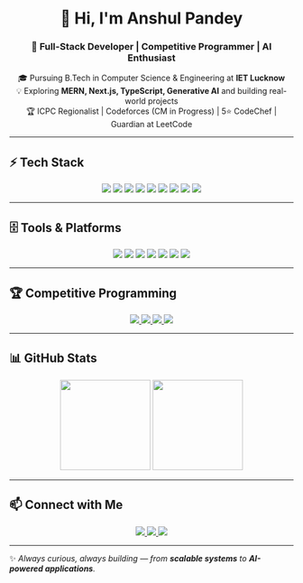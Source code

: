 <h1 align="center">👋 Hi, I'm Anshul Pandey</h1>
<h3 align="center">🚀 Full-Stack Developer | Competitive Programmer | AI Enthusiast</h3>
<p align="center">
  🎓 Pursuing B.Tech in Computer Science & Engineering at <b>IET Lucknow</b> <br/>
  💡 Exploring <b>MERN, Next.js, TypeScript, Generative AI</b> and building real-world projects <br/>
  🏆 ICPC Regionalist | Codeforces (CM in Progress) | 5⭐ CodeChef | Guardian at LeetCode <br/>
</p>

---

## ⚡ Tech Stack
<p align="center">
  <img src="https://img.shields.io/badge/React-%2320232a.svg?style=for-the-badge&logo=react&logoColor=%2361DAFB" />
  <img src="https://img.shields.io/badge/Next.js-000000?style=for-the-badge&logo=nextdotjs&logoColor=white" />
  <img src="https://img.shields.io/badge/Node.js-339933?style=for-the-badge&logo=nodedotjs&logoColor=white" />
  <img src="https://img.shields.io/badge/Express.js-404D59?style=for-the-badge" />
  <img src="https://img.shields.io/badge/MongoDB-4EA94B?style=for-the-badge&logo=mongodb&logoColor=white" />
  <img src="https://img.shields.io/badge/TypeScript-007ACC?style=for-the-badge&logo=typescript&logoColor=white" />
  <img src="https://img.shields.io/badge/JavaScript-F7DF1E?style=for-the-badge&logo=javascript&logoColor=black" />
  <img src="https://img.shields.io/badge/C++-00599C?style=for-the-badge&logo=c%2B%2B&logoColor=white" />
  <img src="https://img.shields.io/badge/Python-FFD43B?style=for-the-badge&logo=python&logoColor=blue" />
</p>

---

## 🗄️ Tools & Platforms
<p align="center">
  <img src="https://img.shields.io/badge/Git-F05032?style=for-the-badge&logo=git&logoColor=white" />
  <img src="https://img.shields.io/badge/GitHub-181717?style=for-the-badge&logo=github&logoColor=white" />
  <img src="https://img.shields.io/badge/VS Code-0078d7?style=for-the-badge&logo=visual-studio-code&logoColor=white" />
  <img src="https://img.shields.io/badge/Render-46E3B7?style=for-the-badge&logo=render&logoColor=black" />
  <img src="https://img.shields.io/badge/Vercel-000000?style=for-the-badge&logo=vercel&logoColor=white" />
  <img src="https://img.shields.io/badge/Cloudinary-4285F4?style=for-the-badge&logo=cloudinary&logoColor=white" />
  <img src="https://img.shields.io/badge/Socket.io-010101?&style=for-the-badge&logo=socketdotio&logoColor=white" />
</p>

---

## 🏆 Competitive Programming
<p align="center">
  <a href="https://www.codechef.com/users/anshul_iet_22" target="_blank">
    <img src="https://img.shields.io/badge/CodeChef-5⭐-B92B27?style=for-the-badge&logo=codechef" />
  </a>
  <a href="https://codeforces.com/profile/ansh_it_is" target="_blank">
    <img src="https://img.shields.io/badge/Codeforces-1698-blue?style=for-the-badge&logo=codeforces" />
  </a>
  <a href="https://leetcode.com/" target="_blank">
    <img src="https://img.shields.io/badge/LeetCode-Guardian-FFA116?style=for-the-badge&logo=leetcode&logoColor=black" />
  </a>
  <a href="https://icpc.global/ICPCID/QPI0BT4EOVER" target="_blank">
    <img src="https://img.shields.io/badge/ICPC-Regionalist-blue?style=for-the-badge&logo=icpc" />
  </a>
</p>

---

## 📊 GitHub Stats
<p align="center">
  <img src="https://github-readme-stats.vercel.app/api?username=27j4&show_icons=true&theme=tokyonight" height="160px"/>
  <img src="https://github-readme-stats.vercel.app/api/top-langs/?username=27j4&layout=compact&theme=tokyonight" height="160px"/>
</p>

---

## 📫 Connect with Me
<p align="center">
  <a href="https://www.linkedin.com/in/anshul-pandey-b5316824a/" target="_blank">
    <img src="https://img.shields.io/badge/LinkedIn-0A66C2?style=for-the-badge&logo=linkedin&logoColor=white"/>
  </a>
  <a href="mailto:pandeyanshul2004@gmail.com" target="_blank">
    <img src="https://img.shields.io/badge/Gmail-D14836?style=for-the-badge&logo=gmail&logoColor=white"/>
  </a>
  <a href="https://github.com/27j4" target="_blank">
    <img src="https://img.shields.io/badge/GitHub-181717?style=for-the-badge&logo=github&logoColor=white"/>
  </a>
</p>

---

✨ _Always curious, always building — from **scalable systems** to **AI-powered applications**._
